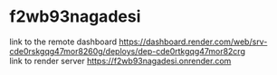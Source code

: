 # f2wb93nagadesi
link to the remote dashboard https://dashboard.render.com/web/srv-cde0rskgqg47mor8260g/deploys/dep-cde0rtkgqg47mor82crg<br>
link to render server https://f2wb93nagadesi.onrender.com

